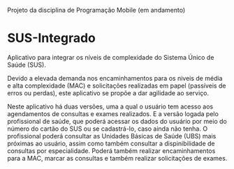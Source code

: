 Projeto da disciplina de Programação Mobile
(em andamento)

# SUS-Integrado
Aplicativo para integrar os níveis de complexidade do Sistema Único de Saúde (SUS).

Devido a elevada demanda nos encaminhamentos para os niveis de média e alta complexidade (MAC) e solicitações realizadas em papel (passíveis de erros ou perdas), 
este aplicativo se propõe a dar agilidade ao serviço.

Neste aplicativo há duas versões, uma a qual o usuário tem acesso aos agendamentos de consultas e exames realizados. E a versão logada pelo profissional de saúde, 
que poderá acessar os dados do usuário por meio do número do cartão do SUS ou se cadastrá-lo, caso ainda não tenha. O profissional poderá consultar as Unidades 
Básicas de Saúde (UBS) mais próximas ao usuário, assim como também consultar a dispinibilidade de consultas por especialidade. Poderá também realizar encaminhamentos 
para a MAC, marcar as consultas e também realizar solicitações de exames.
